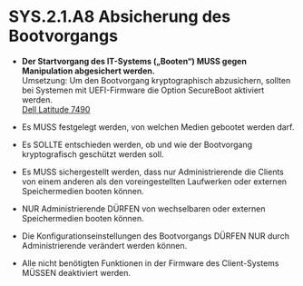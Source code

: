 # SYS.2.1.A8 Absicherung des Bootvorgangs
* **Der Startvorgang des IT-Systems („Booten“) MUSS gegen Manipulation abgesichert werden.**<br>
Umsetzung: Um den Bootvorgang kryptographisch abzusichern, sollten bei Systemen mit UEFI-Firmware die Option SecureBoot aktiviert werden.<br>
[Dell Latitude 7490](/InfoSichh/blob/main/Hardening/BIOS/Dell.md#secure-boot)

* Es MUSS festgelegt werden, von welchen Medien gebootet werden darf.

* Es SOLLTE entschieden werden, ob und wie der Bootvorgang kryptografisch geschützt werden soll.

* Es MUSS sichergestellt werden, dass nur Administrierende die Clients von einem anderen als den voreingestellten Laufwerken oder externen Speichermedien booten können.

* NUR Administrierende DÜRFEN von wechselbaren oder externen Speichermedien booten können.

* Die Konfigurationseinstellungen des Bootvorgangs DÜRFEN NUR durch Administrierende verändert werden können.

* Alle nicht benötigten Funktionen in der Firmware des Client-Systems MÜSSEN deaktiviert werden.
